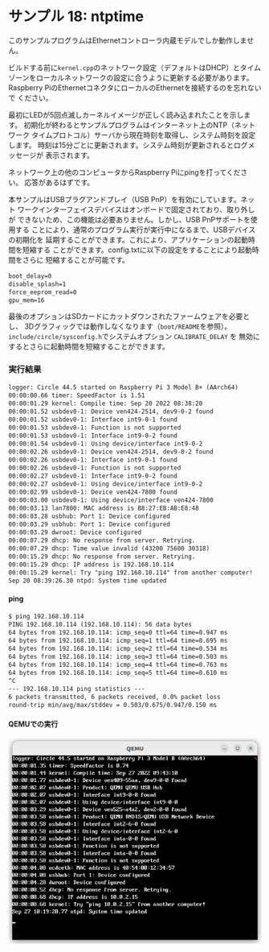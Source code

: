 # サンプル 18: ntptime

このサンプルプログラムはEthernetコントローラ内蔵モデルでしか動作しません。

ビルドする前に`kernel.cpp`のネットワーク設定（デフォルトはDHCP）とタイム
ゾーンをローカルネットワークの設定に合うように更新する必要があります。
Raspberry PiのEthernetコネクタにローカルのEthernetを接続するのを忘れないで
ください。

最初にLEDが5回点滅しカーネルイメージが正しく読み込まれたことを示します。
初期化が終わるとサンプルプログラムはインターネット上のNTP（ネットワーク
タイムプロトコル）サーバから現在時刻を取得し、システム時刻を設定します。
時刻は15分ごとに更新されます。システム時刻が更新されるとログメッセージが
表示されます。

ネットワーク上の他のコンピュータからRaspberry Piにpingを打ってください。
応答があるはずです。

本サンプルはUSBプラグアンドプレイ（USB PnP）を有効にしています。ネット
ワークインターフェイスデバイスはオンボードで固定されており、取り外しが
できないため、この機能は必要ありません。しかし、USB PnPサポートを使用する
ことにより、通常のプログラム実行が実行中になるまで、USBデバイスの初期化を
延期することができます。これにより、アプリケーションの起動時間を短縮する
ことができます。config.txtに以下の設定をすることにより起動時間をさらに
短縮することが可能です。

```
boot_delay=0
disable_splash=1
force_eeprom_read=0
gpu_mem=16
```

最後のオプションはSDカードにカットダウンされたファームウェアを必要とし、
3Dグラフィックでは動作しなくなります（`boot/README`を参照）。
`include/circle/sysconfig.h`でシステムオプション `CALIBRATE_DELAY` を
無効にするとさらに起動時間を短縮することができます。

### 実行結果

```
logger: Circle 44.5 started on Raspberry Pi 3 Model B+ (AArch64)
00:00:00.66 timer: SpeedFactor is 1.51
00:00:01.29 kernel: Compile time: Sep 20 2022 08:38:20
00:00:01.52 usbdev0-1: Device ven424-2514, dev9-0-2 found
00:00:01.52 usbdev0-1: Interface int9-0-1 found
00:00:01.53 usbdev0-1: Function is not supported
00:00:01.53 usbdev0-1: Interface int9-0-2 found
00:00:01.54 usbdev0-1: Using device/interface int9-0-2
00:00:02.26 usbdev0-1: Device ven424-2514, dev9-0-2 found
00:00:02.26 usbdev0-1: Interface int9-0-1 found
00:00:02.26 usbdev0-1: Function is not supported
00:00:02.27 usbdev0-1: Interface int9-0-2 found
00:00:02.27 usbdev0-1: Using device/interface int9-0-2
00:00:02.99 usbdev0-1: Device ven424-7800 found
00:00:03.00 usbdev0-1: Using device/interface ven424-7800
00:00:03.13 lan7800: MAC address is B8:27:EB:AB:E8:48
00:00:03.28 usbhub: Port 1: Device configured
00:00:03.29 usbhub: Port 1: Device configured
00:00:03.29 dwroot: Device configured
00:00:07.29 dhcp: No response from server. Retrying.
00:00:07.29 dhcp: Time value invalid (43200 75600 30318)
00:00:15.29 dhcp: No response from server. Retrying.
00:00:15.29 dhcp: IP address is 192.168.10.114
00:00:15.29 kernel: Try "ping 192.168.10.114" from another computer!
Sep 20 08:39:26.30 ntpd: System time updated
```

#### ping

```
$ ping 192.168.10.114
PING 192.168.10.114 (192.168.10.114): 56 data bytes
64 bytes from 192.168.10.114: icmp_seq=0 ttl=64 time=0.947 ms
64 bytes from 192.168.10.114: icmp_seq=1 ttl=64 time=0.695 ms
64 bytes from 192.168.10.114: icmp_seq=2 ttl=64 time=0.534 ms
64 bytes from 192.168.10.114: icmp_seq=3 ttl=64 time=0.503 ms
64 bytes from 192.168.10.114: icmp_seq=4 ttl=64 time=0.763 ms
64 bytes from 192.168.10.114: icmp_seq=5 ttl=64 time=0.610 ms
^C
--- 192.168.10.114 ping statistics ---
6 packets transmitted, 6 packets received, 0.0% packet loss
round-trip min/avg/max/stddev = 0.503/0.675/0.947/0.150 ms
```

#### QEMUでの実行

![18-ntptime](doc/qemu/18-ntptime.png)
